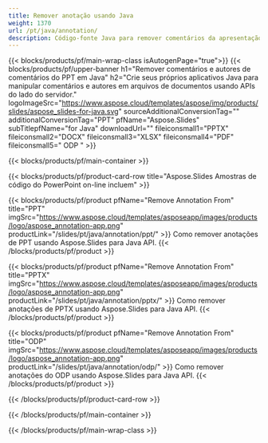 ```yaml
---
title: Remover anotação usando Java
weight: 1370
url: /pt/java/annotation/
description: Código-fonte Java para remover comentários da apresentação
---
```


{{< blocks/products/pf/main-wrap-class isAutogenPage="true">}}
{{< blocks/products/pf/upper-banner h1="Remover comentários e autores de comentários do PPT em Java" h2="Crie seus próprios aplicativos Java para manipular comentários e autores em arquivos de documentos usando APIs do lado do servidor." logoImageSrc="https://www.aspose.cloud/templates/aspose/img/products/slides/aspose_slides-for-java.svg" sourceAdditionalConversionTag="" additionalConversionTag="PPT" pfName="Aspose.Slides" subTitlepfName="for Java" downloadUrl="" fileiconsmall1="PPTX" fileiconsmall2="DOCX" fileiconsmall3="XLSX" fileiconsmall4="PDF" fileiconsmall5=" ODP " >}}

{{< blocks/products/pf/main-container >}}

{{< blocks/products/pf/product-card-row title="Aspose.Slides Amostras de código do PowerPoint on-line incluem" >}}

{{< blocks/products/pf/product pfName="Remove Annotation From" title="PPT" imgSrc="https://www.aspose.cloud/templates/asposeapp/images/products/logo/aspose_annotation-app.png" productLink="/slides/pt/java/annotation/ppt/" >}}
Como remover anotações de PPT usando Aspose.Slides para Java API.
{{< /blocks/products/pf/product >}}

{{< blocks/products/pf/product pfName="Remove Annotation From" title="PPTX" imgSrc="https://www.aspose.cloud/templates/asposeapp/images/products/logo/aspose_annotation-app.png" productLink="/slides/pt/java/annotation/pptx/" >}}
Como remover anotações de PPTX usando Aspose.Slides para Java API.
{{< /blocks/products/pf/product >}}

{{< blocks/products/pf/product pfName="Remove Annotation From" title="ODP" imgSrc="https://www.aspose.cloud/templates/asposeapp/images/products/logo/aspose_annotation-app.png" productLink="/slides/pt/java/annotation/odp/" >}}
Como remover anotações do ODP usando Aspose.Slides para Java API.
{{< /blocks/products/pf/product >}}

{{< /blocks/products/pf/product-card-row >}}

{{< /blocks/products/pf/main-container >}}
    
{{< /blocks/products/pf/main-wrap-class >}}